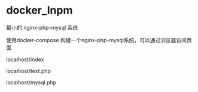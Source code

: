 # docker_lnpm
最小的 nginx-php-mysql 系统

使用docker-compose 构建一个nginx-php-mysql系统，可以通过浏览器访问页面

localhost/index

localhost/text.php

localhost/mysql.php
